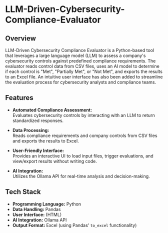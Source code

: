 # LLM-Driven-Cybersecurity-Compliance-Evaluator

## Overview

LLM-Driven Cybersecurity Compliance Evaluator is a Python-based tool that leverages a large language model (LLM) to assess a company's cybersecurity controls against predefined compliance requirements. The evaluator reads control data from CSV files, uses an AI model to determine if each control is "Met", "Partially Met", or "Not Met", and exports the results to an Excel file. An intuitive user interface has also been added to streamline the evaluation process for cybersecurity analysts and compliance teams.

## Features

- **Automated Compliance Assessment:**  
  Evaluates cybersecurity controls by interacting with an LLM to return standardized responses.
  
- **Data Processing:**  
  Reads compliance requirements and company controls from CSV files and exports the results to Excel.
  
- **User-Friendly Interface:**  
  Provides an interactive UI to load input files, trigger evaluations, and view/export results without writing code.
  
- **AI Integration:**  
  Utilizes the Ollama API for real-time analysis and decision-making.

## Tech Stack

- **Programming Language:** Python
- **Data Handling:** Pandas
- **User Interface:** (HTML)
- **AI Integration:** Ollama API
- **Output Format:** Excel (using Pandas' `to_excel` functionality)

